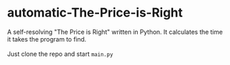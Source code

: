 # automatic-The-Price-is-Right
A self-resolving "The Price is Right" written in Python. It calculates the time it takes the program to find. <br/> <br/>
Just clone the repo and start ``main.py``
